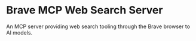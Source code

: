 # Brave MCP Web Search Server
An MCP server providing web search tooling through the Brave browser to AI models.
